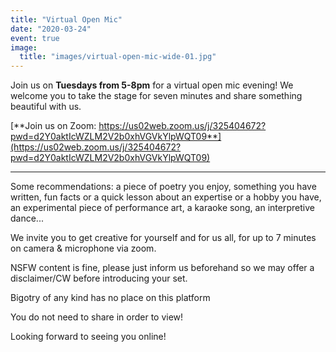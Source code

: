 ```yaml
---
title: "Virtual Open Mic"
date: "2020-03-24"
event: true
image:
  title: "images/virtual-open-mic-wide-01.jpg"
---
```


Join us on **Tuesdays from 5-8pm** for a virtual open mic evening! We welcome you to take the stage for seven minutes and share something beautiful with us.

[**Join us on Zoom: https://us02web.zoom.us/j/325404672?pwd=d2Y0aktIcWZLM2V2b0xhVGVkYlpWQT09**](https://us02web.zoom.us/j/325404672?pwd=d2Y0aktIcWZLM2V2b0xhVGVkYlpWQT09)

* * *

Some recommendations: a piece of poetry you enjoy, something you have written, fun facts or a quick lesson about an expertise or a hobby you have, an experimental piece of performance art, a karaoke song, an interpretive dance...

We invite you to get creative for yourself and for us all, for up to 7 minutes on camera & microphone via zoom.

NSFW content is fine, please just inform us beforehand so we may offer a disclaimer/CW before introducing your set.

Bigotry of any kind has no place on this platform

You do not need to share in order to view!

Looking forward to seeing you online!
